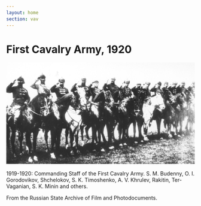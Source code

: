 ```yaml
---
layout: home
section: vav
---
```

# First Cavalry Army, 1920

![](../Photos/Konarmiia1919_1920_644.jpg)

1919-1920: Commanding Staff of the First Cavalry Army. S. M. Budenny, O. I. Gorodovikov, Shchelokov, S. K. Timoshenko,
A. V. Khrulev, Rakitin, Ter-Vaganian, S. K. Minin and others.

From the Russian State Archive of Film and Photodocuments.